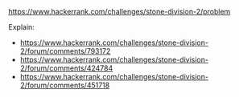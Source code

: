 https://www.hackerrank.com/challenges/stone-division-2/problem

Explain:
- https://www.hackerrank.com/challenges/stone-division-2/forum/comments/793172
- https://www.hackerrank.com/challenges/stone-division-2/forum/comments/424784
- https://www.hackerrank.com/challenges/stone-division-2/forum/comments/451718
